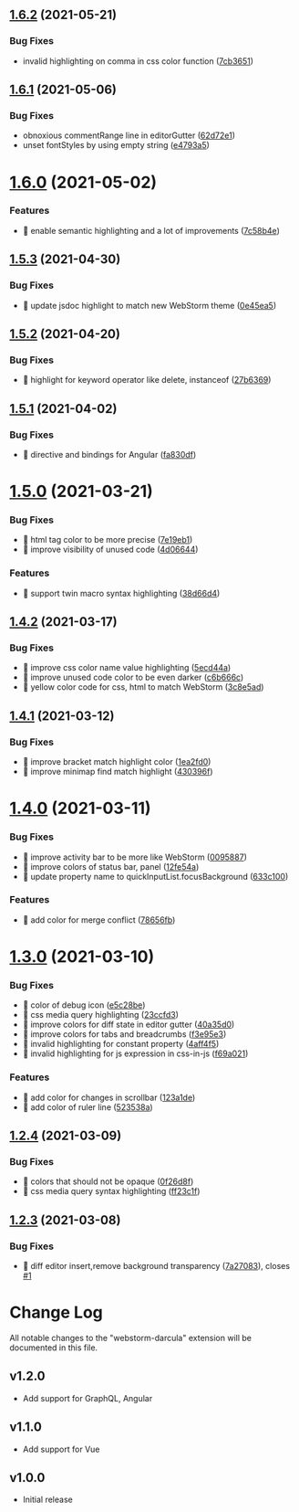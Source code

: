## [1.6.2](https://github.com/imekachi/webstorm-darcula/compare/v1.6.1...v1.6.2) (2021-05-21)


### Bug Fixes

* invalid highlighting on comma in css color function ([7cb3651](https://github.com/imekachi/webstorm-darcula/commit/7cb365127312afe29bec6424ec20c59a2c785778))

## [1.6.1](https://github.com/imekachi/webstorm-darcula/compare/v1.6.0...v1.6.1) (2021-05-06)


### Bug Fixes

* obnoxious commentRange line in editorGutter ([62d72e1](https://github.com/imekachi/webstorm-darcula/commit/62d72e1236814a323508db02c002a41f4b90d74d))
* unset fontStyles by using empty string ([e4793a5](https://github.com/imekachi/webstorm-darcula/commit/e4793a58497bb19604e5fc91c9300b774574a5e6))

# [1.6.0](https://github.com/imekachi/webstorm-darcula/compare/v1.5.3...v1.6.0) (2021-05-02)


### Features

* 🎸 enable semantic highlighting and a lot of improvements ([7c58b4e](https://github.com/imekachi/webstorm-darcula/commit/7c58b4edfb6ad6da5d70ec3b3b41f6dd5dc1aca0))

## [1.5.3](https://github.com/imekachi/webstorm-darcula/compare/v1.5.2...v1.5.3) (2021-04-30)


### Bug Fixes

* 🐛 update jsdoc highlight to match new WebStorm theme ([0e45ea5](https://github.com/imekachi/webstorm-darcula/commit/0e45ea501f7f6f8aa7896641ea981ca92a218b49))

## [1.5.2](https://github.com/imekachi/webstorm-darcula/compare/v1.5.1...v1.5.2) (2021-04-20)


### Bug Fixes

* 🐛 highlight for keyword operator like delete, instanceof ([27b6369](https://github.com/imekachi/webstorm-darcula/commit/27b6369789314ad3fd3b3311e4011eab53700350))

## [1.5.1](https://github.com/imekachi/webstorm-darcula/compare/v1.5.0...v1.5.1) (2021-04-02)


### Bug Fixes

* 🐛 directive and bindings for Angular ([fa830df](https://github.com/imekachi/webstorm-darcula/commit/fa830df3d3bfee11f3bf8018106db71e98b7e440))

# [1.5.0](https://github.com/imekachi/webstorm-darcula/compare/v1.4.2...v1.5.0) (2021-03-21)


### Bug Fixes

* 🐛 html tag color to be more precise ([7e19eb1](https://github.com/imekachi/webstorm-darcula/commit/7e19eb1b0c8d7bf84271f4ffb6beda4765c3ca76))
* 🐛 improve visibility of unused code ([4d06644](https://github.com/imekachi/webstorm-darcula/commit/4d0664479c5d94d4d89cff3ab240f083655f3df5))


### Features

* 🎸 support twin macro syntax highlighting ([38d66d4](https://github.com/imekachi/webstorm-darcula/commit/38d66d4b9faaa4f90ed9e80b350622024c754c93))

## [1.4.2](https://github.com/imekachi/webstorm-darcula/compare/v1.4.1...v1.4.2) (2021-03-17)


### Bug Fixes

* 🐛 improve css color name value highlighting ([5ecd44a](https://github.com/imekachi/webstorm-darcula/commit/5ecd44a91bfc9d2c90cf4405ac983d7b2386af98))
* 🐛 improve unused code color to be even darker ([c6b666c](https://github.com/imekachi/webstorm-darcula/commit/c6b666c978e604f4e7df93cfbd5c60b500f57b28))
* 🐛 yellow color code for css, html to match WebStorm ([3c8e5ad](https://github.com/imekachi/webstorm-darcula/commit/3c8e5adba5492a1b8961907a67bf04b376bdb909))

## [1.4.1](https://github.com/imekachi/webstorm-darcula/compare/v1.4.0...v1.4.1) (2021-03-12)


### Bug Fixes

* 🐛 improve bracket match highlight color ([1ea2fd0](https://github.com/imekachi/webstorm-darcula/commit/1ea2fd09d9a8684e966c90f54045171e01ba439c))
* 🐛 improve minimap find match highlight ([430396f](https://github.com/imekachi/webstorm-darcula/commit/430396f332445718381b8bae919372f3626165fc))

# [1.4.0](https://github.com/imekachi/webstorm-darcula/compare/v1.3.0...v1.4.0) (2021-03-11)


### Bug Fixes

* 🐛 improve activity bar to be more like WebStorm ([0095887](https://github.com/imekachi/webstorm-darcula/commit/0095887bac855e19888a9914a2ea570e8778d9c1))
* 🐛 improve colors of status bar, panel ([12fe54a](https://github.com/imekachi/webstorm-darcula/commit/12fe54aac840ff02ff05c9c9e00daa6e719aa668))
* 🐛 update property name to quickInputList.focusBackground ([633c100](https://github.com/imekachi/webstorm-darcula/commit/633c1005ec9f267346c937f88a26a3c3d286f911))


### Features

* 🎸 add color for merge conflict ([78656fb](https://github.com/imekachi/webstorm-darcula/commit/78656fb242c679917253fc0b4507c26cb84f6a5c))

# [1.3.0](https://github.com/imekachi/webstorm-darcula/compare/v1.2.4...v1.3.0) (2021-03-10)


### Bug Fixes

* 🐛 color of debug icon ([e5c28be](https://github.com/imekachi/webstorm-darcula/commit/e5c28be565b0f0288fcac732fa30c6b5804aaf70))
* 🐛 css media query highlighting ([23ccfd3](https://github.com/imekachi/webstorm-darcula/commit/23ccfd38fd2dfd3e84f94bc397ed1220e12fa619))
* 🐛 improve colors for diff state in editor gutter ([40a35d0](https://github.com/imekachi/webstorm-darcula/commit/40a35d0556c3911d47c0e560b1bb32524f5ea5a9))
* 🐛 improve colors for tabs and breadcrumbs ([f3e95e3](https://github.com/imekachi/webstorm-darcula/commit/f3e95e3376f97b0641e8a785ec7ca67995c45de2))
* 🐛 invalid highlighting for constant property ([4aff4f5](https://github.com/imekachi/webstorm-darcula/commit/4aff4f57459d177a024a46a43164b37e7775c8f8))
* 🐛 invalid highlighting for js expression in css-in-js ([f69a021](https://github.com/imekachi/webstorm-darcula/commit/f69a02116a08cc24071260392b6935d9e69afd62))


### Features

* 🎸 add color for changes in scrollbar ([123a1de](https://github.com/imekachi/webstorm-darcula/commit/123a1de60a7338f0ee2f8add9e89e3d4cfce7ecb))
* 🎸 add color of ruler line ([523538a](https://github.com/imekachi/webstorm-darcula/commit/523538a2a9ba40ff9179682a16ce36b3ee1fde2e))

## [1.2.4](https://github.com/imekachi/webstorm-darcula/compare/v1.2.3...v1.2.4) (2021-03-09)


### Bug Fixes

* 🐛 colors that should not be opaque ([0f26d8f](https://github.com/imekachi/webstorm-darcula/commit/0f26d8f18cc9cc9b613a3070ee0c6aaf54b19761))
* 🐛 css media query syntax highlighting ([ff23c1f](https://github.com/imekachi/webstorm-darcula/commit/ff23c1f0a623fcef7d786cf6889fd7c755d5fd2f))

## [1.2.3](https://github.com/imekachi/webstorm-darcula/compare/v1.2.2...v1.2.3) (2021-03-08)


### Bug Fixes

* 🐛 diff editor insert,remove background transparency ([7a27083](https://github.com/imekachi/webstorm-darcula/commit/7a27083cf14c06cd8eee9816a3f2009ee2316937)), closes [#1](https://github.com/imekachi/webstorm-darcula/issues/1)

# Change Log

All notable changes to the "webstorm-darcula" extension will be documented in this file.


## v1.2.0
- Add support for GraphQL, Angular

## v1.1.0
- Add support for Vue

## v1.0.0
- Initial release
